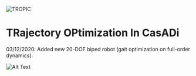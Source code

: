 ![TROPIC](https://github.com/fevrem/TOPIC/blob/master/logo.png)

# TRajectory OPtimization In CasADi

03/12/2020: Added new 20-DOF biped robot (gait optimization on full-order dynamics).


![Alt Text](https://github.com/fevrem/TOPIC/blob/master/examples/spatial-20-dof-biped/anim_biped_20_DOF.gif)

